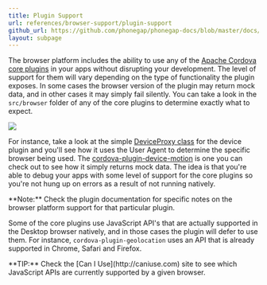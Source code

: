 ```yaml
---
title: Plugin Support
url: references/browser-support/plugin-support
github_url: https://github.com/phonegap/phonegap-docs/blob/master/docs/3-references/browser-support/2-plugin-support.html.md
layout: subpage
---
```


The browser platform includes the ability to use any of the [Apache Cordova core plugins](/references/plugin-apis/) in your apps without disrupting your development. The level of support for them will vary depending on the type of functionality the plugin exposes. In some cases the browser version of the plugin may return mock data, and in other cases it may simply fail silently. You can take a look in the `src/browser` folder of any of the core plugins to determine exactly what to expect.

  ![](/images/browser-support/browser-folder.png)

For instance, take a look at the simple [DeviceProxy class](https://github.com/apache/cordova-plugin-device/tree/master/src/browser) for the device plugin and you'll see how it uses the User Agent to determine the specific browser being used. The [cordova-plugin-device-motion](https://github.com/apache/cordova-plugin-device-motion/blob/master/src/browser/AccelerometerProxy.js) is one you can check out to see how it simply returns mock data. The idea is that you're able to debug your apps with some level of support for the core plugins so you're not hung up on errors as a result of not running natively.

<div class="alert--info">**Note:** Check the plugin documentation for specific notes on the browser platform support for that particular plugin.</div>

Some of the core plugins use JavaScript API's that are actually supported in the Desktop browser natively, and in those cases the plugin will defer to use them. For instance, `cordova-plugin-geolocation` uses an API that is already supported in Chrome, Safari and Firefox.

<div class="alert--tip">**TIP:** Check the [Can I Use](http://caniuse.com) site to see which JavaScript APIs are currently supported by a given browser.</div>
